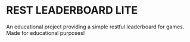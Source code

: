 # REST LEADERBOARD LITE
An educational project providing a simple restful leaderboard for games. Made for educational purposes! 
